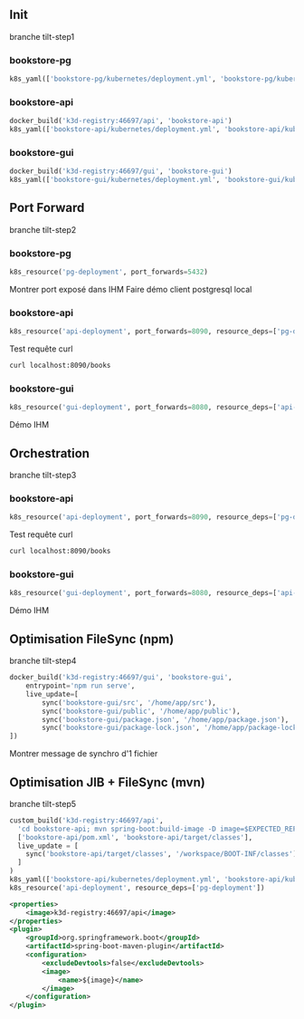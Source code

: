 ## Init

branche tilt-step1

### bookstore-pg


```python
k8s_yaml(['bookstore-pg/kubernetes/deployment.yml', 'bookstore-pg/kubernetes/service.yml'])
```

### bookstore-api

```python
docker_build('k3d-registry:46697/api', 'bookstore-api')
k8s_yaml(['bookstore-api/kubernetes/deployment.yml', 'bookstore-api/kubernetes/service.yml'])
```


### bookstore-gui

```python
docker_build('k3d-registry:46697/gui', 'bookstore-gui')
k8s_yaml(['bookstore-gui/kubernetes/deployment.yml', 'bookstore-gui/kubernetes/service.yml'])
```

## Port Forward

branche tilt-step2

### bookstore-pg 

```python
k8s_resource('pg-deployment', port_forwards=5432)
```

Montrer port exposé dans IHM
Faire démo client postgresql local

### bookstore-api 

```python
k8s_resource('api-deployment', port_forwards=8090, resource_deps=['pg-deployment'])
```

Test requête curl

```bash
curl localhost:8090/books
```

### bookstore-gui

```python
k8s_resource('gui-deployment', port_forwards=8080, resource_deps=['api-deployment'])
```

Démo IHM

## Orchestration

branche tilt-step3

### bookstore-api 

```python
k8s_resource('api-deployment', port_forwards=8090, resource_deps=['pg-deployment'])
```

Test requête curl

```bash
curl localhost:8090/books
```

### bookstore-gui

```python
k8s_resource('gui-deployment', port_forwards=8080, resource_deps=['api-deployment'])
```

Démo IHM

## Optimisation FileSync (npm)

branche tilt-step4

```python
docker_build('k3d-registry:46697/gui', 'bookstore-gui',
    entrypoint='npm run serve',
    live_update=[
        sync('bookstore-gui/src', '/home/app/src'),
        sync('bookstore-gui/public', '/home/app/public'),
        sync('bookstore-gui/package.json', '/home/app/package.json'),
        sync('bookstore-gui/package-lock.json', '/home/app/package-lock.json')
])
```

Montrer message de synchro d'1 fichier

## Optimisation JIB + FileSync (mvn)

branche tilt-step5

```python 
custom_build('k3d-registry:46697/api',
  'cd bookstore-api; mvn spring-boot:build-image -D image=$EXPECTED_REF',
  ['bookstore-api/pom.xml', 'bookstore-api/target/classes'],
  live_update = [
    sync('bookstore-api/target/classes', '/workspace/BOOT-INF/classes')
  ]
)
k8s_yaml(['bookstore-api/kubernetes/deployment.yml', 'bookstore-api/kubernetes/service.yml'])
k8s_resource('api-deployment', resource_deps=['pg-deployment'])
```

```xml
<properties>
    <image>k3d-registry:46697/api</image>
</properties>
<plugin>
    <groupId>org.springframework.boot</groupId>
    <artifactId>spring-boot-maven-plugin</artifactId>
    <configuration>
        <excludeDevtools>false</excludeDevtools>
        <image>
            <name>${image}</name>
        </image>
    </configuration>
</plugin>
```
